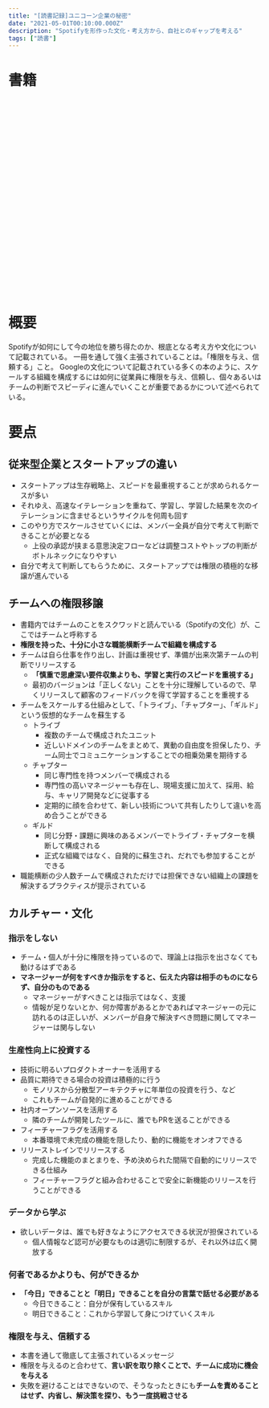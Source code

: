```yaml
---
title: "[読書記録]ユニコーン企業の秘密" 
date: "2021-05-01T00:10:00.000Z"
description: "Spotifyを形作った文化・考え方から、自社とのギャップを考える"
tags: ["読書"]
---
```


# 書籍
<div class="iframely-embed"><div class="iframely-responsive" style="padding-bottom: 52.5%; padding-top: 120px;"><a href="https://www.amazon.co.jp/gp/product/4873119464/ref=ppx_yo_dt_b_asin_title_o00_s00?ie=UTF8&amp;psc=1" data-iframely-url="//cdn.iframe.ly/NTNKlZg"></a></div></div>

# 概要
Spotifyが如何にして今の地位を勝ち得たのか、根底となる考え方や文化について記載されている。
一冊を通して強く主張されていることは。「権限を与え、信頼する」こと。
Googleの文化について記載されている多くの本のように、スケールする組織を構成するには如何に従業員に権限を与え、信頼し、個々あるいはチームの判断でスピーディに進んでいくことが重要であるかについて述べられている。

# 要点
## 従来型企業とスタートアップの違い
- スタートアップは生存戦略上、スピードを最重視することが求められるケースが多い
- それゆえ、高速なイテレーションを重ねて、学習し、学習した結果を次のイテレーションに含ませるというサイクルを何周も回す
- このやり方でスケールさせていくには、メンバー全員が自分で考えて判断できることが必要となる
  - 上役の承認が挟まる意思決定フローなどは調整コストやトップの判断がボトルネックになりやすい
- 自分で考えて判断してもらうために、スタートアップでは権限の積極的な移譲が進んでいる

## チームへの権限移譲
- 書籍内ではチームのことをスクワッドと読んでいる（Spotifyの文化）が、ここではチームと呼称する
- **権限を持った、十分に小さな職能横断チームで組織を構成する**
- チームは自ら仕事を作り出し、計画は重視せず、準備が出来次第チームの判断でリリースする
  - **「慎重で思慮深い要件収集よりも、学習と実行のスピードを重視する」**
  - 最初のバージョンは「正しくない」ことを十分に理解しているので、早くリリースして顧客のフィードバックを得て学習することを重視する
- チームをスケールする仕組みとして、「トライブ」、「チャプター」、「ギルド」という仮想的なチームを蘇生する
  - トライブ
    - 複数のチームで構成されたユニット
    - 近しいドメインのチームをまとめて、異動の自由度を担保したり、チーム同士でコミュニケーションすることでの相乗効果を期待する
  - チャプター
    - 同じ専門性を持つメンバーで構成される
    - 専門性の高いマネージャーも存在し、現場支援に加えて、採用、給与、キャリア開発などに従事する
    - 定期的に顔を合わせて、新しい技術について共有したりして違いを高め合うことができる
  - ギルド
    - 同じ分野・課題に興味のあるメンバーでトライブ・チャプターを横断して構成される
    - 正式な組織ではなく、自発的に蘇生され、だれでも参加することができる
- 職能横断の少人数チームで構成されただけでは担保できない組織上の課題を解決するプラクティスが提示されている

## カルチャー・文化
### 指示をしない
- チーム・個人が十分に権限を持っているので、理論上は指示を出さなくても動けるはずである
- **マネージャーが何をすべきか指示をすると、伝えた内容は相手のものにならず、自分のものである**
  - マネージャーがすべきことは指示てはなく、支援
  - 情報が足りないとか、何か障害があるとかであればマネージャーの元に訪れるのは正しいが、メンバーが自身で解決すべき問題に関してマネージャーは関与しない

### 生産性向上に投資する
- 技術に明るいプロダクトオーナーを活用する
- 品質に期待できる場合の投資は積極的に行う
  - モノリスから分散型アーキテクチャに年単位の投資を行う、など
  - これもチームが自発的に進めることができる
- 社内オープンソースを活用する
  - 隣のチームが開発したツールに、誰でもPRを送ることができる
- フィーチャーフラグを活用する
  - 本番環境で未完成の機能を隠したり、動的に機能をオンオフできる
- リリーストレインでリリースする
  - 完成した機能のまとまりを、予め決められた間隔で自動的にリリースできる仕組み
  - フィーチャーフラグと組み合わせることで安全に新機能のリリースを行うことができる

### データから学ぶ
- 欲しいデータは、誰でも好きなようにアクセスできる状況が担保されている
  - 個人情報など認可が必要なものは適切に制限するが、それ以外は広く開放する

### 何者であるかよりも、何ができるか
- **「今日」できることと「明日」できることを自分の言葉で話せる必要がある**
  - 今日できること：自分が保有しているスキル
  - 明日できること：これから学習して身につけていくスキル

### 権限を与え、信頼する
- 本書を通して徹底して主張されているメッセージ
- 権限を与えるのと合わせて、**言い訳を取り除くことで、チームに成功に機会を与える**
- 失敗を避けることはできないので、そうなったときにも**チームを責めることはせず、内省し、解決策を探り、もう一度挑戦させる**